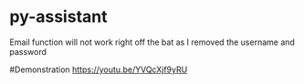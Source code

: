 # py-assistant

Email function will not work right off the bat as I removed the username and password

#Demonstration
https://youtu.be/YVQcXjf9yRU
